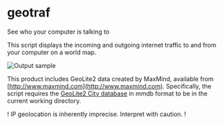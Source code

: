 # geotraf
See who your computer is talking to

This script displays the incoming and outgoing internet traffic to and from your computer on a world map.

![Output sample](https://github.com/maxmahlke/geotraf/raw/master/sample_connections.gif)

This product includes GeoLite2 data created by MaxMind, available from [http://www.maxmind.com](http://www.maxmind.com).
Specifically, the script requires the [GeoLite2 City database](https://dev.maxmind.com/geoip/geoip2/geolite2/) in mmdb format to be in the current working directory.

! IP geolocation is inherently imprecise. Interpret with caution. !